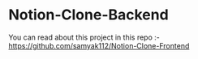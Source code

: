 # Notion-Clone-Backend
You can read about this project in this repo :- https://github.com/samyak112/Notion-Clone-Frontend
